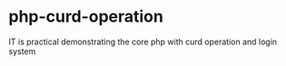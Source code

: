 # php-curd-operation
IT is practical demonstrating the core php with curd operation and login system
